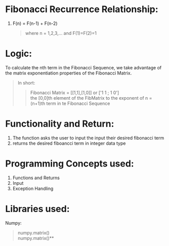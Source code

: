 # Fibonacci Recurrence Relationship:  
1. F(n) = F(n-1) + F(n-2)  
    > where n = 1,2,3,... and F(1)=F(2)=1  

# Logic:
To calculate the nth term in the Fibonacci Sequence, we take advantage of the matrix exponentiation properties of the Fibonacci Matrix.  
> In short:  
> > Fibonacci Matrix = [[1,1],[1,0]] or ['1 1 ; 1 0']  
> > the [0,0]th element of the FibMatrix to the exponent of n = (n+1)th term in te Fibonacci Sequence

# Functionality and Return:
1. The function asks the user to input the input their desired fibonacci term  
2. returns the desired fiboancci term in integer data type

# Programming Concepts used:
1. Functions and Returns  
2. Input  
3. Exception Handling

# Libraries used:
Numpy:  
> numpy.matrix()  
> numpy.matrix()**
